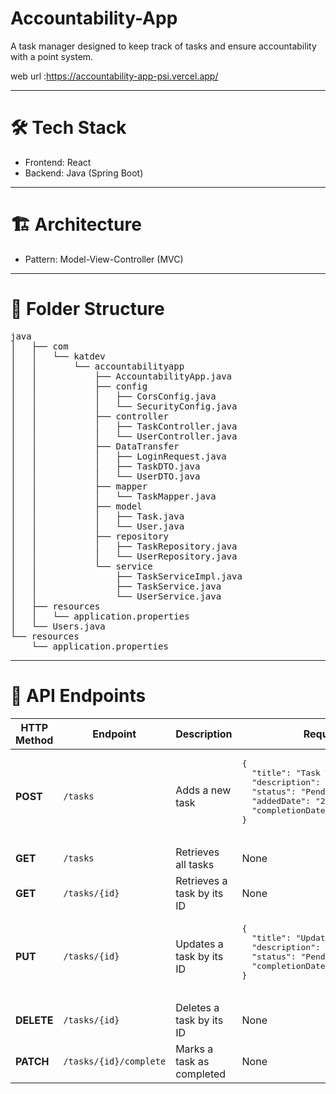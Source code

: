 <h1>Accountability-App</h1>

A task manager designed to keep track of tasks and ensure accountability with a point system.

web url :<a>https://accountability-app-psi.vercel.app/</a>
<hr></hr>
<h1>🛠️ Tech Stack</h1>
<ul>
<li>Frontend: React</li>
<li>Backend: Java (Spring Boot)</li>
</ul>
<hr></hr>
<h1>🏗️ Architecture</h1>
<uL>
<li>Pattern: Model-View-Controller (MVC)</li>
</ul>
<hr></hr>
<h1>📂 Folder Structure</h1>
<pre>
java
│   ├── com
│   │   └── katdev
│   │       └── accountabilityapp
│   │           ├── AccountabilityApp.java
│   │           ├── config
│   │           │   ├── CorsConfig.java
│   │           │   └── SecurityConfig.java
│   │           ├── controller
│   │           │   ├── TaskController.java
│   │           │   └── UserController.java
│   │           ├── DataTransfer
│   │           │   ├── LoginRequest.java
│   │           │   ├── TaskDTO.java
│   │           │   └── UserDTO.java
│   │           ├── mapper
│   │           │   └── TaskMapper.java
│   │           ├── model
│   │           │   ├── Task.java
│   │           │   └── User.java
│   │           ├── repository
│   │           │   ├── TaskRepository.java
│   │           │   └── UserRepository.java
│   │           └── service
│   │               ├── TaskServiceImpl.java
│   │               ├── TaskService.java
│   │               └── UserService.java
│   ├── resources
│   │   └── application.properties
│   └── Users.java
└── resources
    └── application.properties
</pre>
<hr></hr>
<h1>📖 API Endpoints</h1>

<table>
  <thead>
    <tr>
      <th>HTTP Method</th>
      <th>Endpoint</th>
      <th>Description</th>
      <th>Request Body</th>
    </tr>
  </thead>
  <tbody>
    <tr>
      <td><strong>POST</strong></td>
      <td><code>/tasks</code></td>
      <td>Adds a new task</td>
      <td>
        <pre>
{
  "title": "Task Title",
  "description": "Task Description",
  "status": "Pending",
  "addedDate": "2024-12-14",
  "completionDate": "2024-12-20"
}
        </pre>
      </td>
    </tr>
    <tr>
      <td><strong>GET</strong></td>
      <td><code>/tasks</code></td>
      <td>Retrieves all tasks</td>
      <td>None</td>
    </tr>
    <tr>
      <td><strong>GET</strong></td>
      <td><code>/tasks/{id}</code></td>
      <td>Retrieves a task by its ID</td>
      <td>None</td>
    </tr>
    <tr>
      <td><strong>PUT</strong></td>
      <td><code>/tasks/{id}</code></td>
      <td>Updates a task by its ID</td>
      <td>
        <pre>
{
  "title": "Updated Title",
  "description": "Updated Description",
  "status": "Pending",
  "completionDate": "2024-12-22"
}
        </pre>
      </td>
    </tr>
    <tr>
      <td><strong>DELETE</strong></td>
      <td><code>/tasks/{id}</code></td>
      <td>Deletes a task by its ID</td>
      <td>None</td>
    </tr>
    <tr>
      <td><strong>PATCH</strong></td>
      <td><code>/tasks/{id}/complete</code></td>
      <td>Marks a task as completed</td>
      <td>None</td>
    </tr>
  </tbody>
</table>
